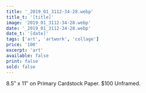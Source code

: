 ```yaml
---
title: '_2019_01_3112-34-28.webp'
title_t: '[title]'
image: '2019_01_3112-34-28.webp'
date: '_2019_01_3112-34-28.webp'
date_t: '[date]'
tags: ['art', 'artwork', 'collage']
price: '100'
excerpt: 'art'
available: false
print: false
sold: false
---
```


8.5″ x 11″ on Primary Cardstock Paper.
\$100 Unframed.
